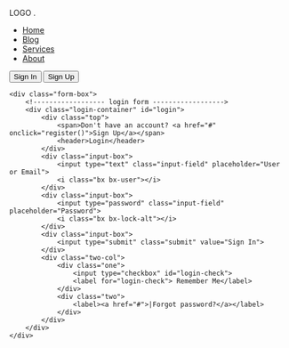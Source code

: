 <!DOCTYPE html>
<html lang="en">
<head>
    <meta charset="UTF-8">
    <meta name="viewport" content="width=device-width, initial-scale=1.0">
    <link href='https://unpkg.com/boxicons@2.1.4/css/boxicons.min.css' rel='stylesheet'>
    <link rel="stylesheet" href="style.css">
    <title>Ludiflex | Login & Registration</title>
</head>
<body>
<div class="wrapper">
    <nav class="nav">
        <div class="nav-logo">
            <p>LOGO .</p>
        </div>
        <div class="nav-menu">
            <ul>
                <li><a href="#" class="link active">Home</a></li>
                <li><a href="#" class="link">Blog</a></li>
                <li><a href="#" class="link">Services</a></li>
                <li><a href="#" class="link">About</a></li>
            </ul>
        </div>
        <div class="nav-button">
            <button class="btn white-btn" id="loginBtn" onclick="login()">Sign In</button>
            <button class="btn" id="registerBtn" onclick="register()">Sign Up</button>
        </div>
        <div class="nav-menu-btn">
            <i class="bx bx-menu" onclick="mymenufunction()"></i>
        </div>
    </nav>
    
<!-------------------- Form box -------------------->
    <div class="form-box">
        <!------------------ login form ------------------>
        <div class="login-container" id="login">
            <div class="top">
                <span>Don't have an account? <a href="#" onclick="register()">Sign Up</a></span>
                <header>Login</header>
            </div>
            <div class="input-box">
                <input type="text" class="input-field" placeholder="User or Email">
                <i class="bx bx-user"></i>
            </div> 
            <div class="input-box">
                <input type="password" class="input-field" placeholder="Password">
                <i class="bx bx-lock-alt"></i>
            </div>
            <div class="input-box">
                <input type="submit" class="submit" value="Sign In">
            </div>
            <div class="two-col">
                <div class="one">
                    <input type="checkbox" id="login-check">
                    <label for="login-check"> Remember Me</label>
                </div>
                <div class="two">
                    <label><a href="#">|Forgot password?</a></label>
                </div>
            </div>
        </div>
    </div>
</div>

<script>
    var a= document.GetElementById("loginBtn");
    var b= document.GetElementById("registerBtn");
    var x= document.GetElementById("login");
    var y= document.GetElementById("register");

    function login() {
        x.style.left =  "4px";
        y.style.right = "-520px";
        a.className += "whitebtn";
        b.className = "btn";
    }

    function register() {
        x.style.left = "-510px";
        y.style.right = "5px";
        a.className += "whitebtn";
        b.className = "btn";
    }

</script>

</body>
</html>


